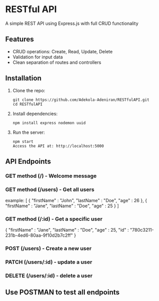 # RESTful API
A simple REST API using Express.js with full CRUD functionality

## Features
* CRUD operations: Create, Read, Update, Delete
* Validation for input data
* Clean separation of routes and controllers

## Installation
1. Clone the repo:
   ```
   git clone https://github.com/Adekola-Adeniran/RESTfulAPI.git
   cd RESTfulAPI
   ```

2. Install dependencies:
   ```
   npm install express nodemon uuid
   ```

3. Run the server:
   ```
   npm start
   Access the API at: http://localhost:5000
   ```
## API Endpoints

### GET method (/) - Welcome message

### GET method (/users) - Get all users
example: [
  {
  "firstName" : "John",
  "lastName" : "Doe",
  "age" : 26
  },
  {
  "firstName" : "Jane",
  "lastName" : "Doe",
  "age" : 25
  }
]

### GET method (/:id) - Get a specific user
{
  "firstName" : "Jane",
  "lastName" : "Doe",
  "age" : 25,
  "id" : "780c3211-231b-4ed6-80aa-9f10d2b7c2ff"
}

### POST (/users) - Create a new user

### PATCH (/users/:id) - update a user

### DELETE (/users/:id) - delete a user 

## Use POSTMAN to test all endpoints